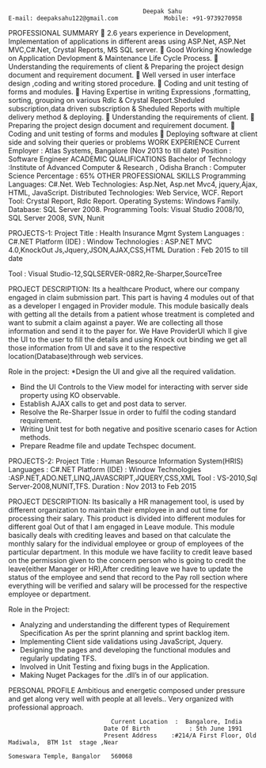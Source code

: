                                           Deepak Sahu                                                                                                                              E-mail: deepaksahu122@gmail.com             Mobile: +91-9739270958
PROFESSIONAL SUMMARY
	2.6  years experience in Development, Implementation of applications in different areas using ASP.Net, ASP.Net MVC,C#.Net, Crystal Reports, MS SQL server.
	Good Working Knowledge on Application Devlopment & Maintenance Life Cycle Process.
	Understanding the requirements of client & Preparing the project design document and requirement document.
	Well versed in user interface design ,coding and writing stored procedure.
	Coding and unit testing of forms and modules.
	Having Expertise in writing Expressions ,formatting, sorting, grouping on various Rdlc & Crystal Report.Sheduled subscription,data  driven subscription & Sheduled Reports with multiple delivery method & deploying.
	Understanding the requirements of client.
	Preparing the project design document and requirement document.
	Coding and unit testing of forms and modules
	Deploying software at client side and solving their queries or problems
WORK EXPERIENCE
Current Employer	: Atlas Systems, Bangalore (Nov 2013 to  till date)
Position		: Software Engineer
ACADEMIC QUALIFICATIONS
   Bachelor of Technology      :Institute of Advanced Computer & Research , Odisha
                                  Branch       : Computer Science
          Percentage       : 65%
OTHER PROFESSIONAL SKILLS
Programming Languages:  C#.Net.
Web Technologies: Asp.Net, Asp.net Mvc4, jquery,Ajax, HTML, JavaScript.	
Distributed Technologies: Web Service, WCF.
Report Tool: Crystal Report, Rdlc Report.
Operating Systems: Windows Family.
Database:  SQL Server 2008.
Programming Tools: Visual Studio 2008/10, SQL Server 2008, SVN, Nunit

PROJECTS-1:
Project Title : Health Insurance Mgmt System
Languages : C#.NET
Platform (IDE) : Window
Technologies : ASP.NET MVC 4.0,KnockOut Js,Jquery,JSON,AJAX,CSS,HTML
Duration : Feb 2015 to till date

Tool : Visual Studio-12,SQLSERVER-08R2,Re-Sharper,SourceTree

PROJECT DESCRIPTION:
Its a healthcare Product, where our company engaged in claim submission part. This part is having 4 modules out of that as a developer I engaged in Provider module. This module basically deals with getting all the details from a patient whose treatment is completed and want to submit a claim against a payer. We are collecting all those information and send it to the payer for. We Have ProviderUI which ll give the UI to the user to fill the details and using Knock out binding we get all those information from UI and save it to the respective location(Database)through web services.

Role in the project:
*Design the UI and give all the required validation.
* Bind the UI Controls to the View model for interacting with server side property using KO observable.
* Establish AJAX calls to get and post data to server.
* Resolve the Re-Sharper Issue in order to fulfil the coding standard requirement.
* Writing Unit test for both negative and positive scenario cases for Action methods.
* Prepare Readme file and update Techspec document.

PROJECTS-2:
Project Title : Human Resource Information System(HRIS) 
Languages : C#.NET
Platform (IDE) : Window
Technologies :ASP.NET,ADO.NET,LINQ,JAVASCRIPT,JQUERY,CSS,XML
Tool : VS-2010,Sql Server-2008,NUNIT,TFS.
Duration : Nov 2013 to Feb 2015


PROJECT DESCRIPTION:
Its basically a HR management tool, is used by different organization to maintain their employee in and out time for processing their salary. This product is divided into different modules for different goal Out of that I am engaged in Leave module. This module basically deals with crediting leaves and based on that calculate the monthly salary for the individual employee or group of employees of the particular department. In this module we have facility to credit leave based on the permission given to the concern person who is going to credit the leave(either Manager or HR),After crediting leave we have to update the status of the employee and send that record to the Pay roll section where everything will be verified and salary will be processed for the respective employee or department.

Role in the Project:
* Analyzing and understanding the different types of Requirement Specification As per the sprint planning and sprint backlog item.
* Implementing Client side validations using JavaScript, Jquery.
* Designing the pages and developing the functional modules and regularly updating TFS.
* Involved in Unit Testing and fixing bugs in the Application.
* Making Nuget Packages for the .dll’s in of our application.


PERSONAL PROFILE
Ambitious and energetic composed under pressure and get along very well with people at all levels.. Very organized with professional approach.

                                 Current Location  :  Bangalore, India  
                               Date Of Birth           : 5th June 1991
                               Present Address    :#214/A First Floor, Old Madiwala,  BTM 1st  stage ,Near                                    
                                                                     Someswara Temple, Bangalor   560068

